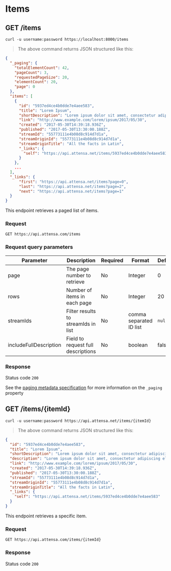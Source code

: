 # Items

## GET /items

```shell
curl -u username:password https://localhost:8000/items
```

> The above command returns JSON structured like this:

```json
{
  "_paging": {
    "totalElementCount": 42,
    "pageCount": 3,
    "requestedPageSize": 20,
    "elementCount": 20,
    "page": 0
  },
  "items": [
    {
      "id": "5937ed4ce4b0dde7e4aee583",
      "title": "Lorem Ipsum",
      "shortDescription": "Lorem ipsum dolor sit amet, consectetur adipiscing elit, sed do eiusmod tempor incididunt ut labore et dolore magna aliqua. Ut enim ad minim veniam, quis nostrud exercitation ullamco laboris nisi ut al",
      "link": "http://www.example.com/lorem/ipsum/2017/05/30",
      "created": "2017-05-30T14:39:18.936Z",
      "published": "2017-05-30T13:30:00.188Z",
      "streamId": "55773111e4b08d8c914d7d1a",
      "streamOriginId": "55773111e4b08d8c914d7d1a",
      "streamOriginTitle": "All the facts in Latin",
      "_links": {
        "self": "https://api.attensa.net/items/5937ed4ce4b0dde7e4aee583"
      }
    },
    ...
  ],
  "_links": {
      "first": "https://api.attensa.net/items?page=0",
      "last": "https://api.attensa.net/items?page=2",
      "next": "https://api.attensa.net/items?page=1"
  }
}
```

This endpoint retrieves a paged list of items.

### Request

`GET https://api.attensa.com/items`

### Request query parameters

Parameter | Description | Required | Format | Default
--------- | ----------- | -------- | ------ | -------
page | The page number to retrieve | No | Integer | 0
rows | Number of items in each page | No | Integer | 20
streamIds | Filter results to streamIds in list | No | comma separated ID list | `null`
includeFullDescription | Field to request full descriptions | No | boolean | false

### Response

Status code `200`

See the [paging metadata specification](#paging-format) for more information on the `_paging` property

## GET /items/{itemId}

```shell
curl -u username:password https://api.attensa.net/items/{itemId}
```

> The above command returns JSON structured like this:

```json
{
  "id": "5937ed4ce4b0dde7e4aee583",
  "title": "Lorem Ipsum",
  "shortDescription": "Lorem ipsum dolor sit amet, consectetur adipiscing elit, sed do eiusmod tempor incididunt ut labore et dolore magna aliqua. Ut enim ad minim veniam, quis nostrud exercitation ullamco laboris nisi ut al",
  "description": "Lorem ipsum dolor sit amet, consectetur adipiscing elit, sed do eiusmod tempor incididunt ut labore et dolore magna aliqua. Ut enim ad minim veniam, quis nostrud exercitation ullamco laboris nisi ut aliquip ex ea commodo consequat. Duis aute irure dolor in reprehenderit in voluptate velit esse cillum dolore eu fugiat nulla pariatur. Excepteur sint occaecat cupidatat non proident, sunt in culpa qui officia deserunt mollit anim id est laborum.",
  "link": "http://www.example.com/lorem/ipsum/2017/05/30",
  "created": "2017-05-30T14:39:18.936Z",
  "published": "2017-05-30T13:30:00.188Z",
  "streamId": "55773111e4b08d8c914d7d1a",
  "streamOriginId": "55773111e4b08d8c914d7d1a",
  "streamOriginTitle": "All the facts in Latin",
  "_links": {
    "self": "https://api.attensa.net/items/5937ed4ce4b0dde7e4aee583"
  }
}
```

This endpoint retrieves a specific item.

### Request

`GET https://api.attensa.com/items/{itemId}`

### Response

Status code `200`
